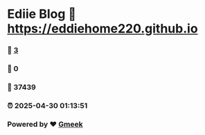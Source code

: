 # Ediie Blog :link: https://eddiehome220.github.io 
### :page_facing_up: [3](https://eddiehome220.github.io/tag.html) 
### :speech_balloon: 0 
### :hibiscus: 37439 
### :alarm_clock: 2025-04-30 01:13:51 
### Powered by :heart: [Gmeek](https://github.com/Meekdai/Gmeek)
